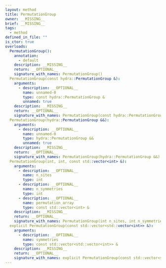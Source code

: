 ```yaml
---
layout: method
title: PermutationGroup
owner: __MISSING__
brief: __MISSING__
tags:
  - method
defined_in_file: ""
is_ctor: true
overloads:
  PermutationGroup():
    annotation:
      - default
    description: __MISSING__
    return: __OPTIONAL__
    signature_with_names: PermutationGroup()
  PermutationGroup(const hydra::PermutationGroup &):
    arguments:
      - description: __OPTIONAL__
        name: unnamed-0
        type: const hydra::PermutationGroup &
        unnamed: true
    description: __MISSING__
    return: __OPTIONAL__
    signature_with_names: PermutationGroup(const hydra::PermutationGroup &)
  PermutationGroup(hydra::PermutationGroup &&):
    arguments:
      - description: __OPTIONAL__
        name: unnamed-0
        type: hydra::PermutationGroup &&
        unnamed: true
    description: __MISSING__
    return: __OPTIONAL__
    signature_with_names: PermutationGroup(hydra::PermutationGroup &&)
  PermutationGroup(int, int, const std::vector<int> &):
    arguments:
      - description: __OPTIONAL__
        name: n_sites
        type: int
      - description: __OPTIONAL__
        name: n_symmetries
        type: int
      - description: __OPTIONAL__
        name: permutation_array
        type: const std::vector<int> &
    description: __MISSING__
    return: __OPTIONAL__
    signature_with_names: PermutationGroup(int n_sites, int n_symmetries, const std::vector<int> & permutation_array)
  explicit PermutationGroup(const std::vector<std::vector<int>> &):
    arguments:
      - description: __OPTIONAL__
        name: symmetries
        type: const std::vector<std::vector<int>> &
    description: __MISSING__
    return: __OPTIONAL__
    signature_with_names: explicit PermutationGroup(const std::vector<std::vector<int>> & symmetries)
---
```

